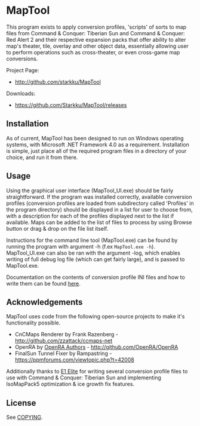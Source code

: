 # MapTool

This program exists to apply conversion profiles, 'scripts' of sorts to map files from Command & Conquer: Tiberian Sun and Command & Conquer: Red Alert 2 and their respective expansion packs that offer ability to alter map's theater, tile, overlay and other object data, essentially allowing user to perform operations such as cross-theater, or even cross-game map conversions.

Project Page:

* http://github.com/starkku/MapTool

Downloads: 

* https://github.com/Starkku/MapTool/releases

## Installation

As of current, MapTool has been designed to run on Windows operating systems, with Microsoft .NET Framework 4.0 as a requirement. Installation is simple, just place all of the required program files in a directory of your choice, and run it from there. 

## Usage

Using the graphical user interface (MapTool_UI.exe) should be fairly straightforward. If the program was installed correctly, available conversion profiles (conversion profiles are loaded from subdirectory called 'Profiles' in the program directory) should be displayed in a list for user to choose from, with a description for each of the profiles displayed next to the list if available. Maps can be added to the list of files to process by using Browse button or drag & drop on the file list itself.

Instructions for the command line tool (MapTool.exe) can be found by running the program with argument -h (f.ex `MapTool.exe -h`).
MapTool_UI.exe can also be ran with the argument -log, which enables writing of full debug log file (which can get fairly large), and is passed to MapTool.exe.

Documentation on the contents of conversion profile INI files and how to write them can be found [here](https://github.com/starkku/maptool/blob/master/Conversion-Profile-Documentation.md).

## Acknowledgements

MapTool uses code from the following open-source projects to make it's functionality possible.

* CnCMaps Renderer by Frank Razenberg - http://github.com/zzattack/ccmaps-net
* OpenRA by [OpenRA Authors](https://raw.github.com/OpenRA/OpenRA/master/AUTHORS) - http://github.com/OpenRA/OpenRA
* FinalSun Tunnel Fixer by Rampastring - https://ppmforums.com/viewtopic.php?t=42008

Additionally thanks to [E1 Elite](https://ppmforums.com/profile.php?mode=viewprofile&u=7356) for writing several conversion profile files to use with Command & Conquer: Tiberian Sun and implementing IsoMapPack5 optimization & ice growth fix features.

## License

See [COPYING](https://github.com/starkku/maptool/blob/master/COPYING).
